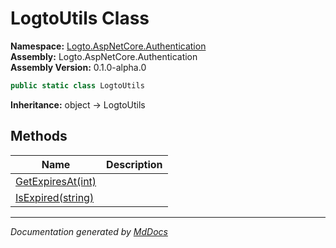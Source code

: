 ﻿<!--  
  <auto-generated>   
    The contents of this file were generated by a tool.  
    Changes to this file may be list if the file is regenerated  
  </auto-generated>   
-->

# LogtoUtils Class

**Namespace:** [Logto.AspNetCore.Authentication](../index.md)  
**Assembly:** Logto.AspNetCore.Authentication  
**Assembly Version:** 0.1.0\-alpha.0

```csharp
public static class LogtoUtils
```

**Inheritance:** object → LogtoUtils

## Methods

| Name                                         | Description |
| -------------------------------------------- | ----------- |
| [GetExpiresAt(int)](methods/GetExpiresAt.md) |             |
| [IsExpired(string)](methods/IsExpired.md)    |             |

___

*Documentation generated by [MdDocs](https://github.com/ap0llo/mddocs)*

